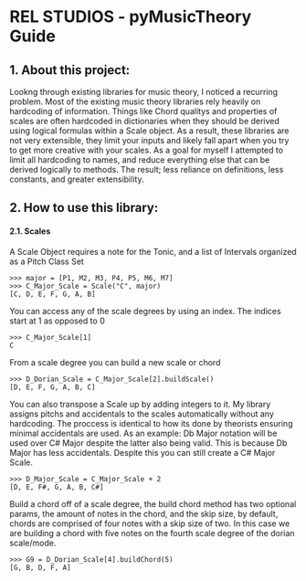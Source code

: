 # REL STUDIOS - pyMusicTheory Guide

## 1. About this project:

Lookng through existing libraries for music theory, I noticed a recurring problem. Most of the existing music theory libraries
rely heavily on hardcoding of information. Things like Chord qualitys and properties of scales are often hardcoded in dictionaries
when they should be derived using logical formulas within a Scale object. As a result, these libraries are not very extensible, they limit your inputs and likely fall apart when you try to get more creative with your scales. As a goal for myself I attempted to limit all hardcoding to names, and reduce everything else that can be derived logically to methods. The result; less reliance on definitions, less constants, and greater extensibility.

## 2. How to use this library:

#### 2.1. Scales

A Scale Object requires a note for the Tonic, and a list of Intervals organized as a Pitch Class Set
```
>>> major = [P1, M2, M3, P4, P5, M6, M7]
>>> C_Major_Scale = Scale("C", major)
[C, D, E, F, G, A, B]
```

You can access any of the scale degrees by using an index. The indices start at 1 as opposed to 0
```
>>> C_Major_Scale[1]
C
```

From a scale degree you can build a new scale or chord
```
>>> D_Dorian_Scale = C_Major_Scale[2].buildScale()
[D, E, F, G, A, B, C]
```
You can also transpose a Scale up by adding integers to it. My library assigns pitchs and accidentals to the scales automatically without any hardcoding. The proccess is identical to how its done by theorists ensuring minimal accidentals are used. As an example:
Db Major notation will be used over C# Major despite the latter also being valid. This is because Db Major has less accidentals. Despite this you can still create a C# Major Scale.
```
>>> D_Major_Scale = C_Major_Scale + 2
[D, E, F#, G, A, B, C#]
```
Build a chord off of a scale degree, the build chord method has two optional params, the amount of notes in the chord, and the skip size, by default, chords are comprised of four notes with a skip size of two. In this case we are building a chord with five notes on the fourth scale degree of the dorian scale/mode.
```
>>> G9 = D_Dorian_Scale[4].buildChord(5)
[G, B, D, F, A]
```
